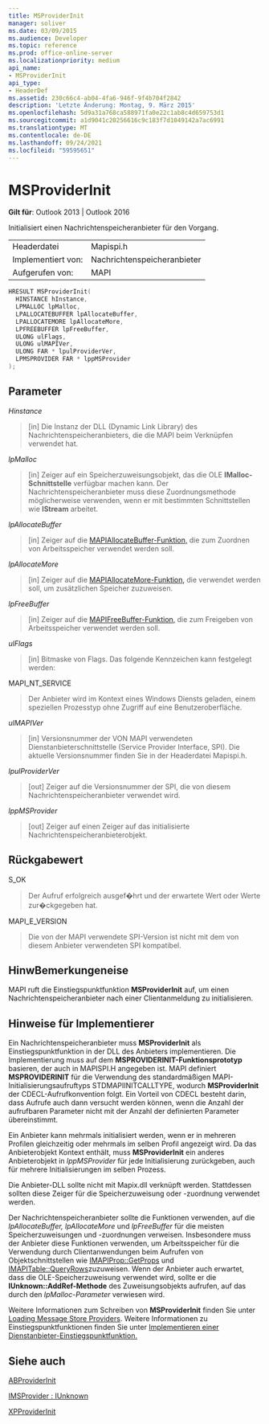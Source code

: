 ```yaml
---
title: MSProviderInit
manager: soliver
ms.date: 03/09/2015
ms.audience: Developer
ms.topic: reference
ms.prod: office-online-server
ms.localizationpriority: medium
api_name:
- MSProviderInit
api_type:
- HeaderDef
ms.assetid: 230c66c4-ab04-4fa6-946f-9f4b704f2842
description: 'Letzte Änderung: Montag, 9. März 2015'
ms.openlocfilehash: 5d9a31a768ca588971fa0e22c1ab8c4d659753d1
ms.sourcegitcommit: a1d9041c20256616c9c183f7d1049142a7ac6991
ms.translationtype: MT
ms.contentlocale: de-DE
ms.lasthandoff: 09/24/2021
ms.locfileid: "59595651"
---
```

# <a name="msproviderinit"></a>MSProviderInit

  
  
**Gilt für**: Outlook 2013 | Outlook 2016 
  
Initialisiert einen Nachrichtenspeicheranbieter für den Vorgang.
  
|||
|:-----|:-----|
|Headerdatei  <br/> |Mapispi.h  <br/> |
|Implementiert von:  <br/> |Nachrichtenspeicheranbieter  <br/> |
|Aufgerufen von:  <br/> |MAPI  <br/> |
   
```cpp
HRESULT MSProviderInit(
  HINSTANCE hInstance,
  LPMALLOC lpMalloc,
  LPALLOCATEBUFFER lpAllocateBuffer,
  LPALLOCATEMORE lpAllocateMore,
  LPFREEBUFFER lpFreeBuffer,
  ULONG ulFlags,
  ULONG ulMAPIVer,
  ULONG FAR * lpulProviderVer,
  LPMSPROVIDER FAR * lppMSProvider
);
```

## <a name="parameters"></a>Parameter

 _Hinstance_
  
> [in] Die Instanz der DLL (Dynamic Link Library) des Nachrichtenspeicheranbieters, die die MAPI beim Verknüpfen verwendet hat. 
    
 _lpMalloc_
  
> [in] Zeiger auf ein Speicherzuweisungsobjekt, das die OLE **IMalloc-Schnittstelle** verfügbar machen kann. Der Nachrichtenspeicheranbieter muss diese Zuordnungsmethode möglicherweise verwenden, wenn er mit bestimmten Schnittstellen wie **IStream** arbeitet. 
    
 _lpAllocateBuffer_
  
> [in] Zeiger auf die [MAPIAllocateBuffer-Funktion,](mapiallocatebuffer.md) die zum Zuordnen von Arbeitsspeicher verwendet werden soll. 
    
 _lpAllocateMore_
  
> [in] Zeiger auf die [MAPIAllocateMore-Funktion,](mapiallocatemore.md) die verwendet werden soll, um zusätzlichen Speicher zuzuweisen. 
    
 _lpFreeBuffer_
  
> [in] Zeiger auf die [MAPIFreeBuffer-Funktion,](mapifreebuffer.md) die zum Freigeben von Arbeitsspeicher verwendet werden soll. 
    
 _ulFlags_
  
> [in] Bitmaske von Flags. Das folgende Kennzeichen kann festgelegt werden:
    
MAPI_NT_SERVICE 
  
> Der Anbieter wird im Kontext eines Windows Diensts geladen, einem speziellen Prozesstyp ohne Zugriff auf eine Benutzeroberfläche. 
    
 _ulMAPIVer_
  
> [in] Versionsnummer der VON MAPI verwendeten Dienstanbieterschnittstelle (Service Provider Interface, SPI). Die aktuelle Versionsnummer finden Sie in der Headerdatei Mapispi.h. 
    
 _lpulProviderVer_
  
> [out] Zeiger auf die Versionsnummer der SPI, die von diesem Nachrichtenspeicheranbieter verwendet wird. 
    
 _lppMSProvider_
  
> [out] Zeiger auf einen Zeiger auf das initialisierte Nachrichtenspeicheranbieterobjekt.
    
## <a name="return-value"></a>Rückgabewert

S_OK 
  
> Der Aufruf erfolgreich ausgef�hrt und der erwartete Wert oder Werte zur�ckgegeben hat. 
    
MAPI_E_VERSION 
  
> Die von der MAPI verwendete SPI-Version ist nicht mit dem von diesem Anbieter verwendeten SPI kompatibel.
    
## <a name="remarks"></a>HinwBemerkungeneise

MAPI ruft die Einstiegspunktfunktion **MSProviderInit** auf, um einen Nachrichtenspeicheranbieter nach einer Clientanmeldung zu initialisieren. 
  
## <a name="notes-to-implementers"></a>Hinweise für Implementierer

Ein Nachrichtenspeicheranbieter muss **MSProviderInit** als Einstiegspunktfunktion in der DLL des Anbieters implementieren. Die Implementierung muss auf dem **MSPROVIDERINIT-Funktionsprototyp** basieren, der auch in MAPISPI.H angegeben ist. MAPI definiert **MSPROVIDERINIT** für die Verwendung des standardmäßigen MAPI-Initialisierungsaufruftyps STDMAPIINITCALLTYPE, wodurch **MSProviderInit** der CDECL-Aufrufkonvention folgt. Ein Vorteil von CDECL besteht darin, dass Aufrufe auch dann versucht werden können, wenn die Anzahl der aufrufbaren Parameter nicht mit der Anzahl der definierten Parameter übereinstimmt. 
  
Ein Anbieter kann mehrmals initialisiert werden, wenn er in mehreren Profilen gleichzeitig oder mehrmals im selben Profil angezeigt wird. Da das Anbieterobjekt Kontext enthält, muss **MSProviderInit** ein anderes Anbieterobjekt in  _lppMSProvider_ für jede Initialisierung zurückgeben, auch für mehrere Initialisierungen im selben Prozess. 
  
Die Anbieter-DLL sollte nicht mit Mapix.dll verknüpft werden. Stattdessen sollten diese Zeiger für die Speicherzuweisung oder -zuordnung verwendet werden. 
  
Der Nachrichtenspeicheranbieter sollte die Funktionen verwenden, auf die  _lpAllocateBuffer,_  _lpAllocateMore_ und  _lpFreeBuffer_ für die meisten Speicherzuweisungen und -zuordnungen verweisen. Insbesondere muss der Anbieter diese Funktionen verwenden, um Arbeitsspeicher für die Verwendung durch Clientanwendungen beim Aufrufen von Objektschnittstellen wie [IMAPIProp::GetProps](imapiprop-getprops.md) und [IMAPITable::QueryRows](imapitable-queryrows.md)zuzuweisen. Wenn der Anbieter auch erwartet, dass die OLE-Speicherzuweisung verwendet wird, sollte er die **IUnknown::AddRef-Methode** des Zuweisungsobjekts aufrufen, auf das durch den  _lpMalloc-Parameter_ verwiesen wird. 
  
Weitere Informationen zum Schreiben von **MSProviderInit** finden Sie unter [Loading Message Store Providers](loading-message-store-providers.md). Weitere Informationen zu Einstiegspunktfunktionen finden Sie unter [Implementieren einer Dienstanbieter-Einstiegspunktfunktion.](implementing-a-service-provider-entry-point-function.md) 
  
## <a name="see-also"></a>Siehe auch



[ABProviderInit](abproviderinit.md)
  
[IMSProvider : IUnknown](imsprovideriunknown.md)
  
[XPProviderInit](xpproviderinit.md)

